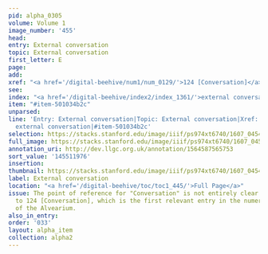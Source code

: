 ```yaml
---
pid: alpha_0305
volume: Volume 1
image_number: '455'
head:
entry: External conversation
topic: External conversation
first_letter: E
page:
add:
xref: "<a href='/digital-beehive/num1/num_0129/'>124 [Conversation]</a>"
see:
index: "<a href='/digital-beehive/index2/index_1361/'>external conversation</a>"
item: "#item-501034b2c"
unparsed:
line: 'Entry: External conversation|Topic: External conversation|Xref: 124 [Conversation]|Index:
  external conversation|#item-501034b2c'
selection: https://stacks.stanford.edu/image/iiif/ps974xt6740/1607_0454/414,1976,3056,287/full/0/default.jpg
full_image: https://stacks.stanford.edu/image/iiif/ps974xt6740/1607_0454/full/full/0/default.jpg
annotation_uri: http://dev.llgc.org.uk/annotation/1564587565753
sort_value: '145511976'
insertion:
thumbnail: https://stacks.stanford.edu/image/iiif/ps974xt6740/1607_0454/414,1976,600,180/250,/0/default.jpg
label: External conversation
location: "<a href='/digital-beehive/toc/toc1_445/'>Full Page</a>"
issue: The point of reference for "Conversation" is not entirely clear. We linked
  to 124 [Conversation], which is the first relevant entry in the numerical section
  of the Alvearium.
also_in_entry:
order: '033'
layout: alpha_item
collection: alpha2
---
```

